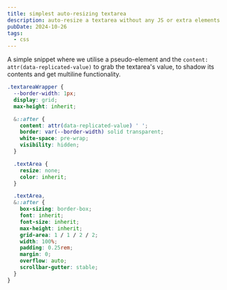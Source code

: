 ```yaml
---
title: simplest auto-resizing textarea
description: auto-resize a textarea without any JS or extra elements
pubDate: 2024-10-26
tags:
  - css
---
```


A simple snippet where we utilise a pseudo-element and the `content: attr(data-replicated-value)` to grab the
textarea's value, to shadow its contents and get multiline functionality.

```css
.textareaWrapper {
  --border-width: 1px;
  display: grid;
  max-height: inherit;

  &::after {
    content: attr(data-replicated-value) ' ';
    border: var(--border-width) solid transparent;
    white-space: pre-wrap;
    visibility: hidden;
  }

  .textArea {
    resize: none;
    color: inherit;
  }

  .textArea,
  &::after {
    box-sizing: border-box;
    font: inherit;
    font-size: inherit;
    max-height: inherit;
    grid-area: 1 / 1 / 2 / 2;
    width: 100%;
    padding: 0.25rem;
    margin: 0;
    overflow: auto;
    scrollbar-gutter: stable;
  }
}
```
